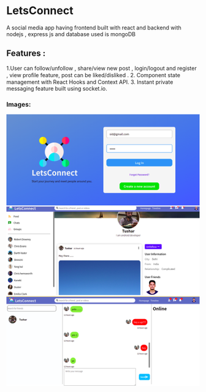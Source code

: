 # LetsConnect
A social media app having frontend built with react and backend with nodejs , express js and database used is mongoDB
## Features :
1.User can follow/unfollow , share/view new post , login/logout and
register , view proﬁle feature, post can be liked/disliked .
2. Component state management with React Hooks and Context API.
3. Instant private messaging feature built using socket.io.

### Images: 
![model](/images/login.png)
![model](/images/profile.png)
![model](/images/messenger.png)
